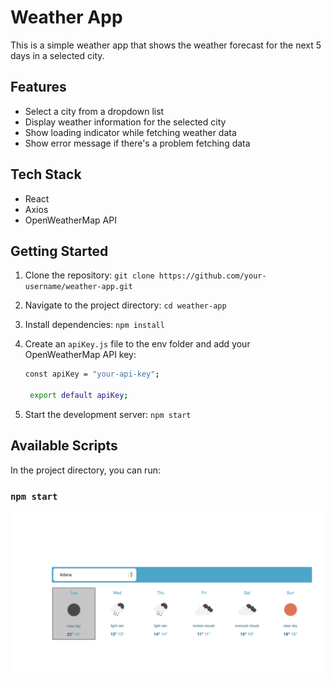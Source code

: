 # Weather App

This is a simple weather app that shows the weather forecast for the next 5 days in a selected city.

## Features

- Select a city from a dropdown list
- Display weather information for the selected city
- Show loading indicator while fetching weather data
- Show error message if there's a problem fetching data

## Tech Stack

- React
- Axios
- OpenWeatherMap API

## Getting Started

1. Clone the repository: `git clone https://github.com/your-username/weather-app.git`
2. Navigate to the project directory: `cd weather-app`
3. Install dependencies: `npm install`
4. Create an `apiKey.js` file to the env folder and add your OpenWeatherMap API key:

   ```bash
   const apiKey = "your-api-key";

    export default apiKey;
   ```

5. Start the development server: `npm start`

## Available Scripts

In the project directory, you can run:

### `npm start`

![working](working.png)
